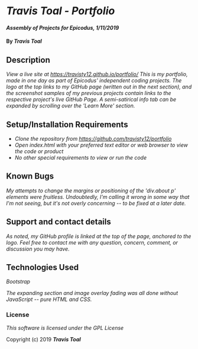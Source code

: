 # _Travis Toal - Portfolio_

#### _Assembly of Projects for Epicodus, 1/11/2019_

#### By _**Travis Toal**_

## Description

_View a live site at https://travisty12.github.io/portfolio/_
_This is my portfolio, made in one day as part of Epicodus' independent coding projects._
_The logo at the top links to my GitHub page (written out in the next section), and the screenshot samples of my previous projects contain links to the respective project's live GitHub Page._
_A semi-satirical info tab can be expanded by scrolling over the 'Learn More' section._

## Setup/Installation Requirements

* _Clone the repository from https://github.com/travisty12/portfolio_
* _Open index.html with your preferred text editor or web browser to view the code or product_
* _No other special requirements to view or run the code_

## Known Bugs

_My attempts to change the margins or positioning of the 'div.about p' elements were fruitless. Undoubtedly, I'm calling it wrong in some way that I'm not seeing, but it's not overly concerning -- to be fixed at a later date._

## Support and contact details

_As noted, my GitHub profile is linked at the top of the page, anchored to the logo. Feel free to contact me with any question, concern, comment, or discussion you may have._

## Technologies Used

_Bootstrap_

_The expanding section and image overlay fading was all done without JavaScript -- pure HTML and CSS._

### License

*This software is licensed under the GPL License*

Copyright (c) 2019 **_Travis Toal_**
